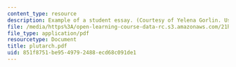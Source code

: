 ```yaml
---
content_type: resource
description: Example of a student essay. (Courtesy of Yelena Gorlin. Used with permission.)
file: /media/https%3A/open-learning-course-data-rc.s3.amazonaws.com/21h-301-the-ancient-world-greece-fall-2004/851f8751be9549792488ecd68c091de1_plutarch.pdf
file_type: application/pdf
resourcetype: Document
title: plutarch.pdf
uid: 851f8751-be95-4979-2488-ecd68c091de1
---
```


